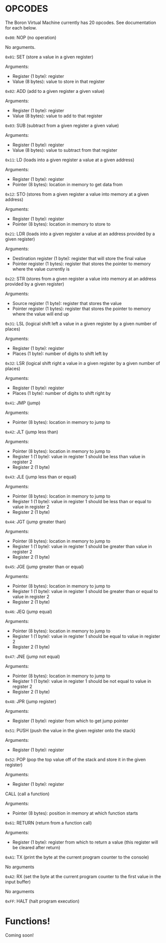 OPCODES
=======

The Boron Virtual Machine currently has 20 opcodes.  See documentation for each below.



`0x00`: NOP (no operation)

No arguments.



`0x01`: SET (store a value in a given register)

Arguments:
- Register (1 byte): register
- Value (8 bytes): value to store in that register

`0x02`: ADD (add to a given register a given value)

Arguments:
- Register (1 byte): register
- Value (8 bytes): value to add to that register

`0x03`: SUB (subtract from a given register a given value)

Arguments:
- Register (1 byte): register
- Value (8 bytes): value to subtract from that register



`0x11`: LD (loads into a given register a value at a given address)

Arguments:
- Register (1 byte): register
- Pointer (8 bytes): location in memory to get data from

`0x12`: STO (stores from a given register a value into memory at a given address)

Arguments:
- Register (1 byte): register
- Pointer (8 bytes): location in memory to store to



`0x21`: LDR (loads into a given register a value at an address provided by a given register)

Arguments:
- Destination register (1 byte): register that will store the final value
- Pointer register (1 bytes): register that stores the pointer to memory where the value currently is

`0x22`: STR (stores from a given register a value into memory at an address provided by a given register)

Arguments:
- Source register (1 byte): register that stores the value
- Pointer register (1 bytes): register that stores the pointer to memory where the value will end up



`0x31`: LSL (logical shift left a value in a given register by a given number of places)

Arguments:
- Register (1 byte): register
- Places (1 byte): number of digits to shift left by

`0x32`: LSR (logical shift right a value in a given register by a given number of places)

Arguments:
- Register (1 byte): register
- Places (1 byte): number of digits to shift right by



`0x41`: JMP (jump)

Arguments:
- Pointer (8 bytes): location in memory to jump to

`0x42`: JLT (jump less than)

Arguments:
- Pointer (8 bytes): location in memory to jump to
- Register 1 (1 byte): value in register 1 should be less than value in register 2
- Register 2 (1 byte)

`0x43`: JLE (jump less than or equal)

Arguments:
- Pointer (8 bytes): location in memory to jump to
- Register 1 (1 byte): value in register 1 should be less than or equal to value in register 2
- Register 2 (1 byte)

`0x44`: JGT (jump greater than)

Arguments:
- Pointer (8 bytes): location in memory to jump to
- Register 1 (1 byte): value in register 1 should be greater than value in register 2
- Register 2 (1 byte)

`0x45`: JGE (jump greater than or equal)

Arguments:
- Pointer (8 bytes): location in memory to jump to
- Register 1 (1 byte): value in register 1 should be greater than or equal to value in register 2
- Register 2 (1 byte)

`0x46`: JEQ (jump equal)

Arguments:
- Pointer (8 bytes): location in memory to jump to
- Register 1 (1 byte): value in register 1 should be equal to value in register 2
- Register 2 (1 byte)

`0x47`: JNE (jump not equal)

Arguments:
- Pointer (8 bytes): location in memory to jump to
- Register 1 (1 byte): value in register 1 should be not equal to value in register 2
- Register 2 (1 byte)

`0x48`: JPR (jump register)

Arguments:
- Register (1 byte): register from which to get jump pointer



`0x51`: PUSH (push the value in the given register onto the stack)

Arguments:
- Register (1 byte): register


`0x52`: POP (pop the top value off of the stack and store it in the given register)

Arguments:
- Register (1 byte): register



CALL (call a function)

Arguments:
- Pointer (8 bytes): position in memory at which function starts

`0x61`: RETURN (return from a function call)

Arguments:
- Register (1 byte): register from which to return a value (this register will be cleared after return)



`0xA1`: TX (print the byte at the current program counter to the console)

No arguments

`0xA2`: RX (set the byte at the current program counter to the first value in the input buffer)

No arguments



`0xFF`: HALT (halt program execution)



# Functions!

Coming soon!